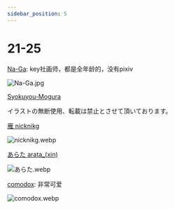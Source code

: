 ```yaml
---
sidebar_position: 5
---
```


# 21-25

[Na-Ga](https://x.com/iktd13_/media): key社画师，都是全年龄的，没有pixiv

![Na-Ga.jpg](https://p.inari.site/usr/1818/68a11b582e57c.jpg)

[Syokuyou-Mogura](https://www.pixiv.net/users/579672/illustrations)

イラストの無断使用、転載は禁止とさせて頂いております。

[雁 nicknikg](https://www.pixiv.net/users/577076/illustrations)

![nicknikg.webp](https://p.inari.site/usr/1818/68a11b584e653.webp)

[あらた arata_(xin)](https://www.pixiv.net/users/7724185/illustrations)

![あらた.webp](https://p.inari.site/usr/1818/68a11b5861fc5.webp)

[comodox](https://www.pixiv.net/users/4252792/illustrations): 非常可爱

![comodox.webp](https://p.inari.site/usr/1818/68a11eb209753.webp)
